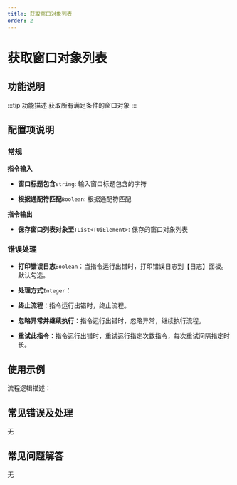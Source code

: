 ```yaml
---
title: 获取窗口对象列表
order: 2
---
```


# 获取窗口对象列表

## 功能说明

:::tip 功能描述
获取所有满足条件的窗口对象
:::

## 配置项说明

### 常规

**指令输入**

- **窗口标题包含**`string`: 输入窗口标题包含的字符

- **根据通配符匹配**`Boolean`: 根据通配符匹配


**指令输出**

- **保存窗口列表对象至**`TList<TUiElement>`: 保存的窗口对象列表

### 错误处理

- **打印错误日志**`Boolean`：当指令运行出错时，打印错误日志到【日志】面板。默认勾选。

- **处理方式**`Integer`：

 - **终止流程**：指令运行出错时，终止流程。

 - **忽略异常并继续执行**：指令运行出错时，忽略异常，继续执行流程。

 - **重试此指令**：指令运行出错时，重试运行指定次数指令，每次重试间隔指定时长。

## 使用示例

流程逻辑描述：

## 常见错误及处理

无

## 常见问题解答

无

